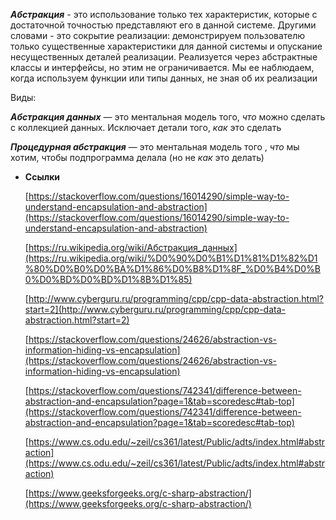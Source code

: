 _**Абстракция**_ - это использование только тех характеристик, которые с достаточной точностью представляют его в данной системе. Другими словами - это сокрытие реализации: демонстрируем пользователю только существенные характеристики для данной системы и опускание несущественных деталей реализации. Реализуется через абстрактные классы и интерфейсы, но этим не ограничивается. Мы ее наблюдаем, когда используем функции или типы данных, не зная об их реализации

Виды:

**_Абстракция данных_** — это ментальная модель того, _что_ можно сделать с коллекцией данных. Исключает детали того, _как_ это сделать

**_Процедурная абстракция_** — это ментальная модель того , _что_ мы хотим, чтобы подпрограмма делала (но не _как_ это делать)

- **Ссылки**
    
    [https://stackoverflow.com/questions/16014290/simple-way-to-understand-encapsulation-and-abstraction](https://stackoverflow.com/questions/16014290/simple-way-to-understand-encapsulation-and-abstraction)
    
    [https://ru.wikipedia.org/wiki/Абстракция_данных](https://ru.wikipedia.org/wiki/%D0%90%D0%B1%D1%81%D1%82%D1%80%D0%B0%D0%BA%D1%86%D0%B8%D1%8F_%D0%B4%D0%B0%D0%BD%D0%BD%D1%8B%D1%85)
    
    [http://www.cyberguru.ru/programming/cpp/cpp-data-abstraction.html?start=2](http://www.cyberguru.ru/programming/cpp/cpp-data-abstraction.html?start=2)
    
    [https://stackoverflow.com/questions/24626/abstraction-vs-information-hiding-vs-encapsulation](https://stackoverflow.com/questions/24626/abstraction-vs-information-hiding-vs-encapsulation)
    
    [https://stackoverflow.com/questions/742341/difference-between-abstraction-and-encapsulation?page=1&tab=scoredesc#tab-top](https://stackoverflow.com/questions/742341/difference-between-abstraction-and-encapsulation?page=1&tab=scoredesc#tab-top)
    
    [https://www.cs.odu.edu/~zeil/cs361/latest/Public/adts/index.html#abstraction](https://www.cs.odu.edu/~zeil/cs361/latest/Public/adts/index.html#abstraction)
    
    [https://www.geeksforgeeks.org/c-sharp-abstraction/](https://www.geeksforgeeks.org/c-sharp-abstraction/)